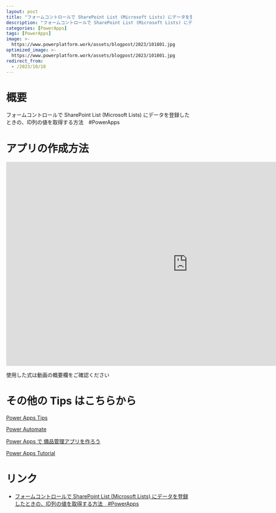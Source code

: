 ```yaml
---
layout: post
title: "フォームコントロールで SharePoint List (Microsoft Lists) にデータを登録したときの、ID列の値を取得する方法　#PowerApps"
description: "フォームコントロールで SharePoint List (Microsoft Lists) にデータを登録したときの、ID列の値を取得する方法　#PowerAppsを動画で分かりやすく解説"
categories: [PowerApps]
tags: [PowerApps]
image: >-
  https://www.powerplatform.work/assets/blogpost/2023/101801.jpg
optimized_image: >-
  https://www.powerplatform.work/assets/blogpost/2023/101801.jpg
redirect_from:
  - /2023/10/18
---
```



#  概要

フォームコントロールで SharePoint List (Microsoft Lists) にデータを登録したときの、ID列の値を取得する方法　#PowerApps


# アプリの作成方法

<iframe width="983" height="553" src="https://www.youtube.com/embed/q6IRg2uVVdw" title="YouTube video player" frameborder="0" allow="accelerometer; autoplay; clipboard-write; encrypted-media; gyroscope; picture-in-picture" allowfullscreen></iframe>


使用した式は動画の概要欄をご確認ください


# その他の Tips はこちらから

[Power Apps Tips](https://www.youtube.com/watch?v=VrAQf3JQ7yM&list=PLVhFi1fb3DqakSLVMn22DDcySXh9jtzi- )


[Power Automate](https://www.youtube.com/watch?v=-YnJYT0ASEM&list=PLVhFi1fb3Dqbzic6GieqnLFgD3aTj-eHA)


[Power Apps で 備品管理アプリを作ろう](https://www.youtube.com/playlist?list=PLVhFi1fb3DqZM3HKb8Hea6XEL96990Fyn)


[Power Apps Tutorial](https://www.youtube.com/playlist?list=PLVhFi1fb3DqalxpL974VvAJvV4iWoSbe_)


# リンク


- [フォームコントロールで SharePoint List (Microsoft Lists) にデータを登録したときの、ID列の値を取得する方法　#PowerApps](https://www.youtube.com/watch?v=q6IRg2uVVdw)

